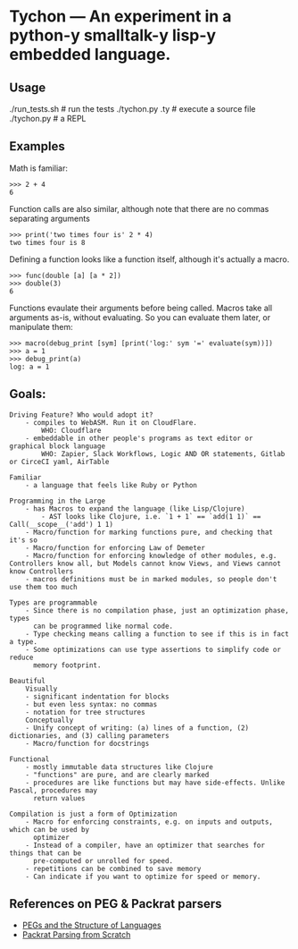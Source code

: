 # Tychon — An experiment in a python-y smalltalk-y lisp-y embedded language.

Usage
-----
  ./run_tests.sh                        # run the tests
  ./tychon.py <sourcefile>.ty           # execute a source file
  ./tychon.py                           # a REPL

Examples
--------

Math is familiar:
```
>>> 2 + 4
6
```

Function calls are also similar, although note that there are no commas separating arguments
```
>>> print('two times four is' 2 * 4)
two times four is 8
```

Defining a function looks like a function itself, although it's actually a macro.
```
>>> func(double [a] [a * 2])
>>> double(3)
6
```

Functions evaulate their arguments before being called. Macros take all arguments as-is,
without evaluating. So you can evaluate them later, or manipulate them:
```
>>> macro(debug_print [sym] [print('log:' sym '=' evaluate(sym))])
>>> a = 1
>>> debug_print(a)
log: a = 1
```



Goals:
------

    Driving Feature? Who would adopt it?
        - compiles to WebASM. Run it on CloudFlare.
            WHO: Cloudflare
        - embeddable in other people's programs as text editor or graphical block language
            WHO: Zapier, Slack Workflows, Logic AND OR statements, Gitlab or CirceCI yaml, AirTable

    Familiar
        - a language that feels like Ruby or Python

    Programming in the Large
        - has Macros to expand the language (like Lisp/Clojure)
            - AST looks like Clojure, i.e. `1 + 1` == `add(1 1)` == Call(__scope__('add') 1 1)
        - Macro/function for marking functions pure, and checking that it's so
        - Macro/function for enforcing Law of Demeter
        - Macro/function for enforcing knowledge of other modules, e.g. Controllers know all, but Models cannot know Views, and Views cannot know Controllers
        - macros definitions must be in marked modules, so people don't use them too much

    Types are programmable
        - Since there is no compilation phase, just an optimization phase, types
          can be programmed like normal code.
        - Type checking means calling a function to see if this is in fact a type.
        - Some optimizations can use type assertions to simplify code or reduce
          memory footprint.

    Beautiful
        Visually
        - significant indentation for blocks
        - but even less syntax: no commas
        - notation for tree structures
        Conceptually
        - Unify concept of writing: (a) lines of a function, (2) dictionaries, and (3) calling parameters
        - Macro/function for docstrings

    Functional
        - mostly immutable data structures like Clojure
        - "functions" are pure, and are clearly marked
        - procedures are like functions but may have side-effects. Unlike Pascal, procedures may
          return values

    Compilation is just a form of Optimization
        - Macro for enforcing constraints, e.g. on inputs and outputs, which can be used by
          optimizer
        - Instead of a compiler, have an optimizer that searches for things that can be
          pre-computed or unrolled for speed.
        - repetitions can be combined to save memory
        - Can indicate if you want to optimize for speed or memory.


References on PEG & Packrat parsers
--------------------------------
- [ PEGs and the Structure of Languages ]( https://blog.bruce-hill.com/pegs-and-the-structure-of-languages )
- [ Packrat Parsing from Scratch ]( https://blog.bruce-hill.com/packrat-parsing-from-scratch )
